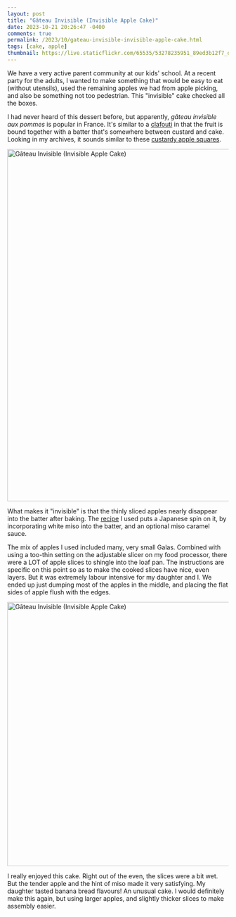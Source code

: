 ```yaml
---
layout: post
title: "Gâteau Invisible (Invisible Apple Cake)"
date: 2023-10-21 20:26:47 -0400
comments: true
permalink: /2023/10/gateau-invisible-invisible-apple-cake.html
tags: [cake, apple]
thumbnail: https://live.staticflickr.com/65535/53278235951_89ed3b12f7_q.jpg
---
```


We have a very active parent community at our kids' school. At a
recent party for the adults, I wanted to make something that would
be easy to eat (without utensils), used the remaining apples we had
from apple picking, and also be something not too pedestrian.
This "invisible" cake checked all the boxes.

I had never heard of this dessert before, but apparently, 
_gâteau invisible aux pommes_ is popular in France. It's
similar to a [clafouti](/tag/clafouti/) in that the fruit
is bound together with a batter that's somewhere between
custard and cake. Looking in my archives, it sounds similar
to these [custardy apple squares](/2016/11/custardy-apple-squares.html).

<a data-flickr-embed="true" href="https://www.flickr.com/photos/gnuf/53278235966/in/photostream/" title="Gâteau Invisible (Invisible Apple Cake)"><img src="https://live.staticflickr.com/65535/53278235966_3b214fdcc9_c.jpg" width="600" height="800" alt="Gâteau Invisible (Invisible Apple Cake)"/></a><script async src="//embedr.flickr.com/assets/client-code.js" charset="utf-8"></script>

What makes it "invisible" is that the thinly sliced apples 
nearly disappear into the batter after baking. 
The [recipe](https://www.seriouseats.com/gateau-invisible) I used
puts a Japanese spin on it, by incorporating white miso into the
batter, and an optional miso caramel sauce.

The mix of apples I used included many, very small Galas. Combined
with using a too-thin setting on the adjustable slicer on my food
processor, there were a LOT of apple slices to shingle into the
loaf pan. The instructions are specific on this point so as to
make the cooked slices have nice, even layers. But it was extremely
labour intensive for my daughter and I. We ended up just dumping 
most of the apples in the middle, and placing the flat sides of apple
flush with the edges.

<a data-flickr-embed="true" href="https://www.flickr.com/photos/gnuf/53278235951/in/photostream/" title="Gâteau Invisible (Invisible Apple Cake)"><img src="https://live.staticflickr.com/65535/53278235951_89ed3b12f7_c.jpg" width="800" height="600" alt="Gâteau Invisible (Invisible Apple Cake)"/></a><script async src="//embedr.flickr.com/assets/client-code.js" charset="utf-8"></script>

I really enjoyed this cake. Right out of the even, the slices
were a bit wet. But the tender apple and the hint of miso made it
very satisfying. My daughter tasted banana bread flavours! An
unusual cake. I would definitely make this again, but using larger
apples, and slightly thicker slices to make assembly easier.
